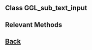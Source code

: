 ## Class GGL_sub_text_input

## Relevant Methods

## [Back](https://github.com/Ced30/GML-GUI-Library-GGL-Documentation/blob/main/API/Struct%20Classes.md)
